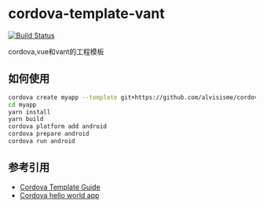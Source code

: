 # cordova-template-vant

[![Build Status](https://img.shields.io/travis/com/alvisisme/cordova-template-vant?style=flat-square)](https://travis-ci.com/alvisisme/cordova-template-vant)

cordova,vue和vant的工程模板

## 如何使用

```bash
cordova create myapp --template git+https://github.com/alvisisme/cordova-template-vant.git
cd myapp
yarn install
yarn build
cordova platform add android
cordova prepare android
cordova run android
```

## 参考引用

* [Cordova Template Guide](https://cordova.apache.org/docs/en/latest/guide/cli/template.html)
* [Cordova hello world app](https://github.com/apache/cordova-app-hello-world)
